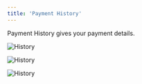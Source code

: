 ```yaml
---
title: 'Payment History'
---
```




Payment History gives your payment details.

![History](./img/mobile_statement.png)

![History](./img/mobile_paymentstatement2.png)

![History](./img/mobile_paymentstatement3.png)


